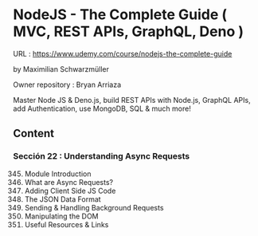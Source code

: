 # NodeJS - The Complete Guide ( MVC, REST APIs, GraphQL, Deno )

URL : https://www.udemy.com/course/nodejs-the-complete-guide

by Maximilian Schwarzmüller

Owner repository : Bryan Arriaza

Master Node JS & Deno.js, build REST APIs with Node.js, GraphQL APIs, add Authentication, use MongoDB, SQL & much more!

## Content

### Sección 22 : Understanding Async Requests

345. Module Introduction
346. What are Async Requests?
347. Adding Client Side JS Code
348. The JSON Data Format
349. Sending & Handling Background Requests
350. Manipulating the DOM
351. Useful Resources & Links
